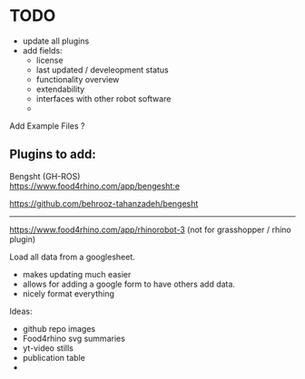 
# TODO

- update all plugins 
- add fields: 
    - license 
    - last updated / develeopment status
    - functionality overview 
    - extendability
    - interfaces with other robot software
    - 
Add Example Files ? 


## Plugins to add:

Bengsht (GH-ROS)  
https://www.food4rhino.com/app/bengesht:e

https://github.com/behrooz-tahanzadeh/bengesht  


___

https://www.food4rhino.com/app/rhinorobot-3 (not for grasshopper / rhino plugin)  


Load all data from a googlesheet. 
- makes updating much easier 
- allows for adding a google form to have others add data. 
- nicely format everything 
  
Ideas: 
  - github repo images 
  - Food4rhino svg summaries
  - yt-video stills
  - publication table
  - 